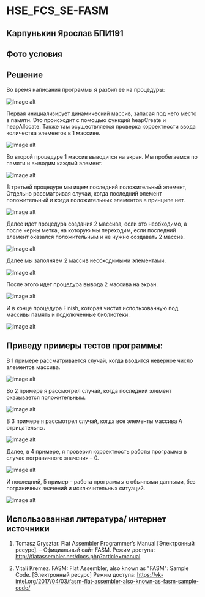 # HSE_FCS_SE-FASM

## Карпунькин Ярослав БПИ191
## Фото условия

## Решение
Во время написания программы я разбил ее на процедуры:

![Image alt](./ABC_1.png)
 
Первая инициализирует динамический массив, запасая под него место в памяти.
Это происходит с помощью функций heapCreate и heapAllocate. Также там осуществляется проверка корректности ввода количества элементов в 1 массиве.

![Image alt](./ABC_2.png)
 
Во второй процедуре 1 массив выводится на экран.
Мы пробегаемся по памяти и выводим каждый элемент.

![Image alt](./ABC_3.png)
 
В третьей процедуре мы ищем последний положительный элемент,
Отдельно рассматривая случаи, когда последний элемент положительный и когда положительных элементов в принципе нет.

![Image alt](./ABC_4.png)
 
Далее идет процедура создания 2 массива, если это необходимо, а после черны метка, на которую мы переходим, если последний элемент оказался положительным и не нужно создавать 2 массив.

![Image alt](./ABC_5.png)
 
Далее мы заполняем 2 массив необходимыми элементами.

![Image alt](./ABC_6.png)
 
После этого идет процедура вывода 2 массива на экран.

![Image alt](./ABC_7.png)
 
И в конце процедура Finish, которая чистит использованную под массивы память и подключенные библиотеки.

![Image alt](./ABC_8.png)
 
## Приведу примеры тестов программы:
В 1 примере рассматривается случай, когда вводится неверное число элементов массива.

![Image alt](./ABC_9.png)
 
Во 2 примере я рассмотрел случай, когда последний элемент оказывается положительным.

![Image alt](./ABC_10.png)
 
В 3 примере я рассмотрел случай, когда все элементы массива А отрицательны.

![Image alt](./ABC_11.png)
 
Далее, в 4 примере, я проверил корректность работы программы в случае пограничного значения – 0.

![Image alt](./ABC_12.png)
 
И последний, 5 пример – работа программы с обычными данными, без пограничных значений и исключительных ситуаций.

![Image alt](./ABC_13.png)

## Использованная литература/ интернет источники
1. Tomasz Grysztar. Flat Assembler Programmer’s Manual [Электронный
ресурс]. – Официальный сайт FASM. Режим доступа:
http://flatassembler.net/docs.php?article=manual

2. Vitali Kremez. FASM: Flat Assembler, also known as "FASM": Sample Code. [Электронный
ресурс] Режим доступа: https://vk-intel.org/2017/04/03/fasm-flat-assembler-also-known-as-fasm-sample-code/
 
